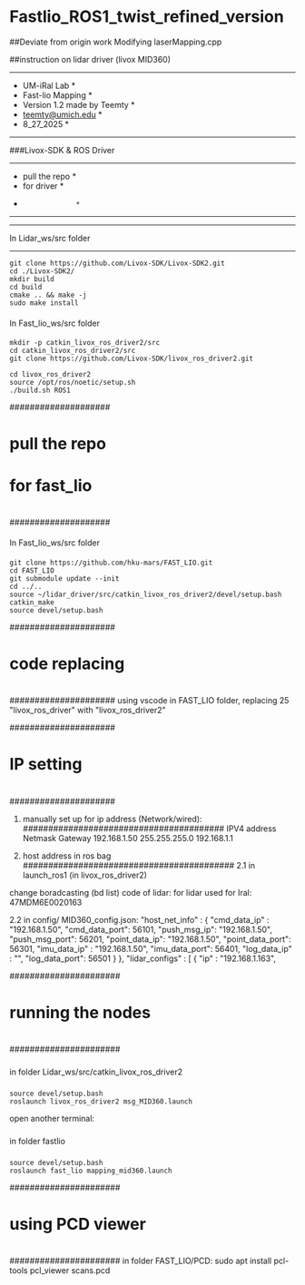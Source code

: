 # Fastlio_ROS1_twist_refined_version

##Deviate from origin work
Modifying laserMapping.cpp

##instruction on lidar driver (livox MID360)
*************************************
*  UM-iRal Lab                      *
*   Fast-lio Mapping                *
*   Version 1.2 made by Teemty      *
*   teemty@umich.edu                *
*   8_27_2025                       *
*************************************

###Livox-SDK & ROS Driver
********************
* pull the repo    *
*  for driver      *
*                  *
********************

****
In Lidar_ws/src folder
****
	git clone https://github.com/Livox-SDK/Livox-SDK2.git
	cd ./Livox-SDK2/
	mkdir build
	cd build
	cmake .. && make -j
	sudo make install

####
In Fast_lio_ws/src folder
####		
	mkdir -p catkin_livox_ros_driver2/src
	cd catkin_livox_ros_driver2/src
	git clone https://github.com/Livox-SDK/livox_ros_driver2.git 
	 
	cd livox_ros_driver2
	source /opt/ros/noetic/setup.sh 
	./build.sh ROS1 

####################
# pull the repo    #
#  for fast_lio    #
#                  #
####################
####
In Fast_lio_ws/src folder
####
	git clone https://github.com/hku-mars/FAST_LIO.git
	cd FAST_LIO
	git submodule update --init
	cd ../..
	source ~/lidar_driver/src/catkin_livox_ros_driver2/devel/setup.bash
	catkin_make
	source devel/setup.bash

#####################
# code replacing    #
#                   #
#####################
using vscode in FAST_LIO folder, replacing 25 "livox_ros_driver" with "livox_ros_driver2"


#####################
#  IP setting       #
#                   #
#                   #
#####################

1. manually set up for ip address (Network/wired):
########################################
IPV4 	address 	Netmask 	Gateway
	192.168.1.50   255.255.255.0   192.168.1.1
	
	
2. host address in ros bag
##########################################
2.1 in launch_ros1 (in livox_ros_driver2)

change boradcasting (bd list) code of lidar: for lidar used for Iral:
47MDM6E0020163

2.2 in config/ MID360_config.json:
    "host_net_info" : {
      "cmd_data_ip" : "192.168.1.50",
      "cmd_data_port": 56101,
      "push_msg_ip": "192.168.1.50",
      "push_msg_port": 56201,
      "point_data_ip": "192.168.1.50",
      "point_data_port": 56301,
      "imu_data_ip" : "192.168.1.50",
      "imu_data_port": 56401,
      "log_data_ip" : "",
      "log_data_port": 56501
    }
  },
  "lidar_configs" : [
    {
      "ip" : "192.168.1.163",
      
      
      
######################
#  running the nodes #
#                    #
######################
###
in folder Lidar_ws/src/catkin_livox_ros_driver2
###
	source devel/setup.bash
	roslaunch livox_ros_driver2 msg_MID360.launch
open another terminal:
###
in folder fastlio
###
	source devel/setup.bash
	roslaunch fast_lio mapping_mid360.launch
	
######################
#   using PCD viewer #
#                    #
######################
in folder FAST_LIO/PCD:
	sudo apt install pcl-tools
	pcl_viewer scans.pcd
